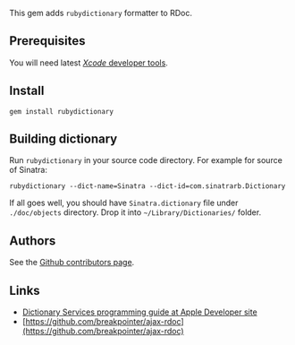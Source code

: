 This gem adds `rubydictionary` formatter to RDoc.

## Prerequisites

You will need latest [*Xcode* developer tools](http://developer.apple.com/).

## Install

    gem install rubydictionary

## Building dictionary

Run `rubydictionary` in your source code directory. For example for source of Sinatra:

    rubydictionary --dict-name=Sinatra --dict-id=com.sinatrarb.Dictionary

If all goes well, you should have `Sinatra.dictionary` file under `./doc/objects` directory. Drop it into `~/Library/Dictionaries/` folder.

## Authors

See the [Github contributors page](https://github.com/priithaamer/rubydictionary/contributors).

## Links

* [Dictionary Services programming guide at Apple Developer site](http://developer.apple.com/library/mac/documentation/UserExperience/Conceptual/DictionaryServicesProgGuide/index.html)
* [https://github.com/breakpointer/ajax-rdoc](https://github.com/breakpointer/ajax-rdoc)